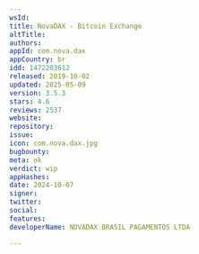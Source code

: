 ```yaml
---
wsId: 
title: NovaDAX - Bitcoin Exchange
altTitle: 
authors: 
appId: com.nova.dax
appCountry: br
idd: 1472203612
released: 2019-10-02
updated: 2025-05-09
version: 3.5.3
stars: 4.6
reviews: 2537
website: 
repository: 
issue: 
icon: com.nova.dax.jpg
bugbounty: 
meta: ok
verdict: wip
appHashes: 
date: 2024-10-07
signer: 
twitter: 
social: 
features: 
developerName: NOVADAX BRASIL PAGAMENTOS LTDA

---
```


